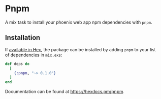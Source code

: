 # Pnpm

A mix task to install your phoenix web app npm dependencies with `pnpm`.

## Installation

If [available in Hex](https://hex.pm/docs/publish), the package can be installed
by adding `pnpm` to your list of dependencies in `mix.exs`:

```elixir
def deps do
  [
    {:pnpm, "~> 0.1.0"}
  ]
end
```

Documentation can be found at <https://hexdocs.pm/pnpm>.

